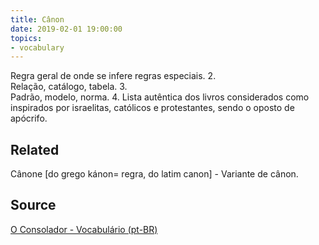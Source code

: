```yaml
---
title: Cânon
date: 2019-02-01 19:00:00
topics:
- vocabulary
---
```


Regra geral de onde se infere regras especiais. 2.  
Relação, catálogo, tabela. 3.  
Padrão, modelo, norma. 4. Lista autêntica dos livros considerados como inspirados por 
israelitas, católicos e protestantes, sendo o oposto de apócrifo.


## Related
Cânone [do grego kánon= regra, do latim canon] - Variante de cânon.

## Source
[O Consolador - Vocabulário (pt-BR)](http://www.oconsolador.com.br/linkfixo/vocabulario/principal.html)


